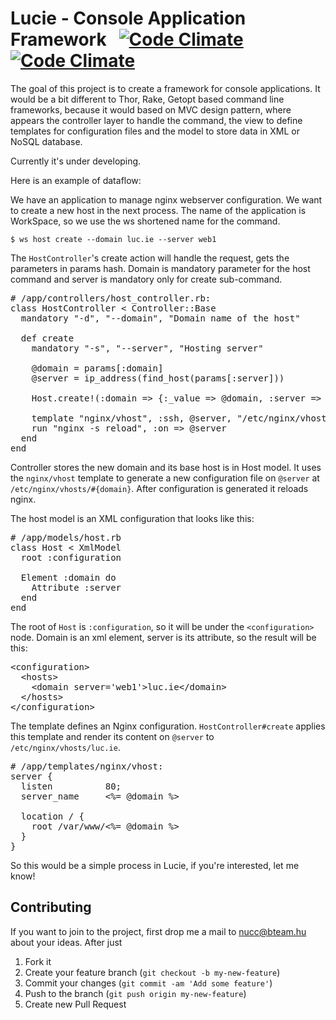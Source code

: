 # Lucie - Console Application Framework &nbsp; [![Code Climate](https://api.travis-ci.org/Nucc/lucie.png)](https://travis-ci.org/Nucc/lucie) [![Code Climate](https://codeclimate.com/github/Nucc/lucie.png)](https://codeclimate.com/github/Nucc/lucie)

The goal of this project is to create a framework for console applications. It would be a bit different to Thor, Rake, Getopt based command line frameworks, because it would based on MVC design pattern, where appears the controller layer to handle the command, the view to define templates for configuration files and the model to store data in XML or NoSQL database.

Currently it's under developing.

Here is an example of dataflow:

We have an application to manage nginx webserver configuration. We want to create a new host in the next process. The name of the application is WorkSpace, so we use the ws shortened name for the command.

`$ ws host create --domain luc.ie --server web1`

The `HostController`'s create action will handle the request, gets the parameters in params hash. Domain is mandatory parameter for the host command and server is mandatory only for create sub-command.

<pre>
# /app/controllers/host_controller.rb:
class HostController &lt; Controller::Base
  mandatory "-d", "--domain", "Domain name of the host"

  def create
    mandatory "-s", "--server", "Hosting server"

    @domain = params[:domain]
    @server = ip_address(find_host(params[:server]))

    Host.create!(:domain => {:_value => @domain, :server => @server)

    template "nginx/vhost", :ssh, @server, "/etc/nginx/vhosts/#{domain}"
    run "nginx -s reload", :on => @server
  end
end
</pre>

Controller stores the new domain and its base host is in Host model. It uses the `nginx/vhost` template to generate a new configuration file on `@server` at `/etc/nginx/vhosts/#{domain}`. After configuration is generated it reloads nginx.

The host model is an XML configuration that looks like this:

<pre>
# /app/models/host.rb
class Host &lt; XmlModel
  root :configuration

  Element :domain do
    Attribute :server
  end
end
</pre>

The root of `Host` is `:configuration`, so it will be under the `<configuration>` node. Domain is an xml element, server is its attribute, so the result will be this:

<pre>
&lt;configuration&gt;
  &lt;hosts&gt;
    &lt;domain server='web1'>luc.ie&lt;/domain&gt;
  &lt;/hosts&gt;
&lt;/configuration&gt;
</pre>

The template defines an Nginx configuration. `HostController#create` applies this template and render its content on `@server` to `/etc/nginx/vhosts/luc.ie`.

<pre>
# /app/templates/nginx/vhost:
server {
  listen          80;
  server_name     &lt;%= @domain %&gt;

  location / {
    root /var/www/&lt;%= @domain %&gt;
  }
}
</pre>

So this would be a simple process in Lucie, if you're interested, let me know!

## Contributing

If you want to join to the project, first drop me a mail to nucc@bteam.hu about your ideas. After just

1. Fork it
2. Create your feature branch (`git checkout -b my-new-feature`)
3. Commit your changes (`git commit -am 'Add some feature'`)
4. Push to the branch (`git push origin my-new-feature`)
5. Create new Pull Request
